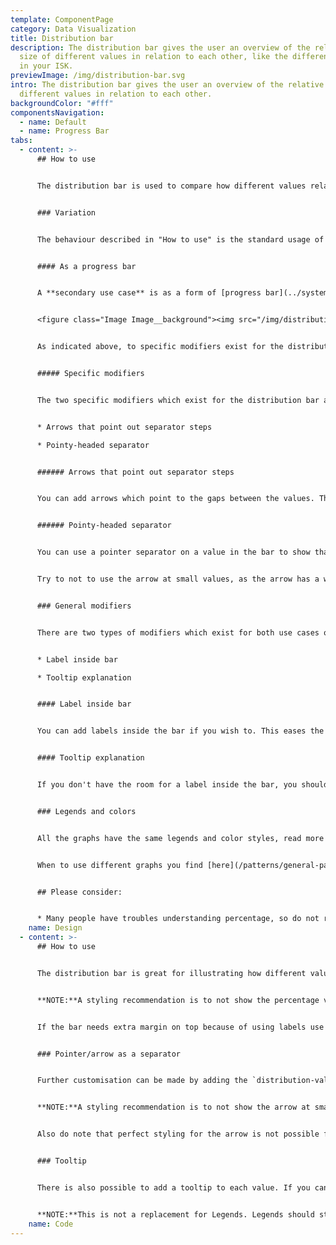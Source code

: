 ```yaml
---
template: ComponentPage
category: Data Visualization
title: Distribution bar
description: The distribution bar gives the user an overview of the relative
  size of different values in relation to each other, like the different funds
  in your ISK.
previewImage: /img/distribution-bar.svg
intro: The distribution bar gives the user an overview of the relative size of
  different values in relation to each other.
backgroundColor: "#fff"
componentsNavigation:
  - name: Default
  - name: Progress Bar
tabs:
  - content: >-
      ## How to use


      The distribution bar is used to compare how different values relate to one another. The distribution bar's total always equals 100%, meaning that the values are translated into percentages of the total before they are displayed in the table. This means that the distribution bar gives an overview of the values at a given time, usually the current values. As the visual overview only works if the user can get a sense of the relations at first glance, only use a distribution bar for comparing few items (a rule of thumb is five items). An example use could be to display your ISK-accounts and how the amount in them relate to each other.


      ### Variation


      The behaviour described in "How to use" is the standard usage of the distribution bar. There is however a specific secondary variation: as a progress bar.


      #### As a progress bar


      A **secondary use case** is as a form of [progress bar](../system-display/progress-bar) with discrete steps whose relation change over time. The distribution bar should only be used as a progress bar if both cases are true. What's great with this use is that you can choose to display parts which aren't affected but part of the total, as the red section in the example image below. The example image below has both modifiers for the use case turned on:


      <figure class="Image Image__background"><img src="/img/distribution-bar-as-progress-bar.png" srcset="/img/distribution-bar-as-progress-bar.png 2x" alt="Distribution bar as progress bar"><figcaption><div class="Image__caption"></div></figcaption></figure>


      As indicated above, to specific modifiers exist for the distribution bar as a progress bar.


      ##### Specific modifiers


      The two specific modifiers which exist for the distribution bar as a progress bar are:


      * Arrows that point out separator steps

      * Pointy-headed separator


      ###### Arrows that point out separator steps


      You can add arrows which point to the gaps between the values. The arrows are accompanied by a small label which should describe the progress being made up to that point. Do not just repeat the legend in the arrow labels.


      ###### Pointy-headed separator


      You can use a pointer separator on a value in the bar to show that something is expected to grow/progress. It is recommended to add the pointy-headed separator to the state which is currently progressing/changing when using the distribution bar as a progress bar.


      Try to not to use the arrow at small values, as the arrow has a width around 10px and might disrupt the accuracy of the bar.


      ### General modifiers


      There are two types of modifiers which exist for both use cases of the distribution bar, and should be used as alternatives to each other:


      * Label inside bar

      * Tooltip explanation


      #### Label inside bar


      You can add labels inside the bar if you wish to. This eases the understanding of the distribution bar and is encouraged, however not implemented by default for accessibility reasons.  A recommendation is to not show the percentage value inside the bar unless the width is at least 5% or above (depending on your parent width, of course) to make sure the value fits in its area.


      #### Tooltip explanation


      If you don't have the room for a label inside the bar, you should add a tooltip explanation. If enabled, the user gets to see the value of a field by hovering over (desktop) or clicking on (mobile) that field in the bar. The value is shown above the bar.


      ### Legends and colors


      All the graphs have the same legends and color styles, read more [here](/patterns/general-patterns/graphs-and-when-to-use-them#the-different-parts).


      When to use different graphs you find [here](/patterns/general-patterns/graphs-and-when-to-use-them#type-of-graph).


      ## Please consider:


      * Many people have troubles understanding percentage, so do not rely on solely the distribution bar to show users their data. Use it as a compliment!
    name: Design
  - content: >-
      ## How to use


      The distribution bar is great for illustrating how different values relate to one another. Colors are automatically set in a repeating sequence of `navy`, `blue`, `sky` and `baby`.


      **NOTE:**A styling recommendation is to not show the percentage value inside a `distribution-value` unless the width is *at least* 5% or above (depending on your parent width, of course) to make sure the value fits.


      If the bar needs extra margin on top because of using labels use the class `distribution-bar-labeled` after `distribution-bar`.


      ### Pointer/arrow as a separator


      Further customisation can be made by adding the `distribution-value-with-pointer`-class to a `distribution-value` to have the separator in the shape of an arrow. This can be used for values that are growing, or are expected to grow.


      **NOTE:**A styling recommendation is to not show the arrow at small values, as the arrow has a width around 10px and might disrupt the accuracy of the bar.


      Also do note that perfect styling for the arrow is not possible for the third (or`distribution-sky`) distribution-value, as the striped pattern can not be applied to the border. Should you need the arrow on your third value, overwrite it with a manual color (see above section).


      ### Tooltip


      There is also possible to add a tooltip to each value. If you can't show value inside `distribution-value`  because of of low value or unknown value you can add `data-tooltip="25%"` to each `distribution-value` to show value inside a tooltip.


      **NOTE:**This is not a replacement for Legends. Legends should still be visible.
    name: Code
---
```

